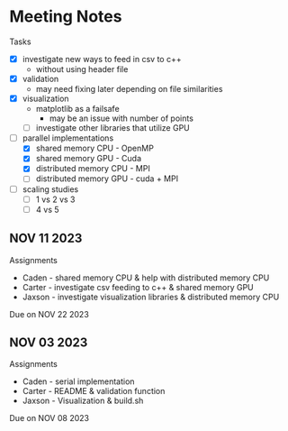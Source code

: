 # Meeting Notes

Tasks
- [X] investigate new ways to feed in csv to c++
  - without using header file
- [X] validation
  - may need fixing later depending on file similarities
- [x] visualization
  - matplotlib as a failsafe
    - may be an issue with number of points
  - [ ] investigate other libraries that utilize GPU
- [ ] parallel implementations
  - [X] shared memory CPU - OpenMP
  - [X] shared memory GPU - Cuda
  - [X] distributed memory CPU - MPI
  - [ ] distributed memory GPU - cuda + MPI
- [ ] scaling studies
  - [ ] 1 vs 2 vs 3
  - [ ] 4 vs 5

## NOV 11 2023

Assignments
- Caden  - shared memory CPU & help with distributed memory CPU
- Carter - investigate csv feeding to c++ & shared memory GPU
- Jaxson - investigate visualization libraries & distributed memory CPU 

Due on NOV 22 2023

## NOV 03 2023

Assignments  
- Caden  - serial implementation
- Carter - README & validation function
- Jaxson - Visualization & build.sh

Due on NOV 08 2023
